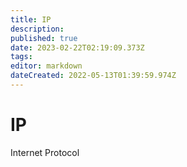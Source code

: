 ```yaml
---
title: IP
description: 
published: true
date: 2023-02-22T02:19:09.373Z
tags: 
editor: markdown
dateCreated: 2022-05-13T01:39:59.974Z
---
```


# IP
Internet Protocol
